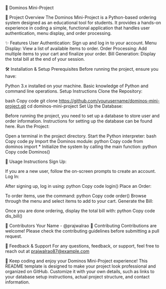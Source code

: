 🍕 Dominos Mini-Project


📝 Project Overview
The Dominos Mini-Project is a Python-based ordering system designed as an educational tool for students. It provides a hands-on experience in coding a simple, functional application that handles user authentication, menu display, and order processing.

✨ Features
User Authentication: Sign up and log in to your account.
Menu Display: View a list of available items to order.
Order Processing: Add multiple items to your cart and finalize your order.
Bill Generation: Display the total bill at the end of your session.

🛠️ Installation & Setup
Prerequisites
Before running the project, ensure you have:

Python 3.x installed on your machine.
Basic knowledge of Python and command line operations.
Setup Instructions
Clone the Repository:

bash
Copy code
git clone https://github.com/yourusername/dominos-mini-project.git
cd dominos-mini-project
Set Up the Database:

Before running the project, you need to set up a database to store user and order information. Instructions for setting up the database can be found here.
Run the Project:

Open a terminal in the project directory.
Start the Python interpreter:
bash
Copy code
py
Import the Dominos module:
python
Copy code
from dominos import *
Initialize the system by calling the main function:
python
Copy code
Dominos()

🔧 Usage Instructions
Sign Up:

If you are a new user, follow the on-screen prompts to create an account.
Log In:

After signing up, log in using:
python
Copy code
login()
Place an Order:

To order items, use the command:
python
Copy code
order()
Browse through the menu and select items to add to your cart.
Generate the Bill:

Once you are done ordering, display the total bill with:
python
Copy code
dis_bill()


👥 Contributors
Your Name - @prajwalrao
🌟 Contributing
Contributions are welcome! Please check the contributing guidelines before submitting a pull request.

💬 Feedback & Support
For any questions, feedback, or support, feel free to reach out at prajwalrao87@example.com

📢 Keep coding and enjoy your Dominos Mini-Project experience!
This README template is designed to make your project look professional and organized on GitHub. Customize it with your own details, such as links to your database setup instructions, actual project structure, and contact information.
